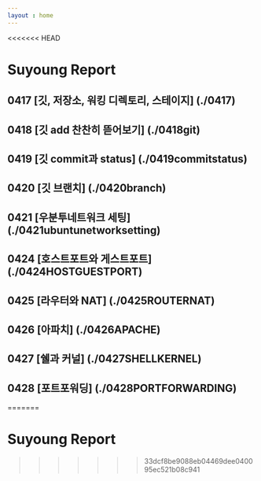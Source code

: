 ```yaml
---
layout : home
---
```


<<<<<<< HEAD
# Suyoung Report

## 0417 [깃, 저장소, 워킹 디렉토리, 스테이지] (./0417)
## 0418 [깃 add 찬찬히 뜯어보기] (./0418git)
## 0419 [깃 commit과 status] (./0419commitstatus)
## 0420 [깃 브랜치] (./0420branch)
## 0421 [우분투네트워크 세팅] (./0421ubuntunetworksetting)
## 0424 [호스트포트와 게스트포트] (./0424HOSTGUESTPORT)
## 0425 [라우터와 NAT] (./0425ROUTERNAT)
## 0426 [아파치] (./0426APACHE)
## 0427 [쉘과 커널] (./0427SHELLKERNEL)
## 0428 [포트포워딩] (./0428PORTFORWARDING)

=======
# Suyoung Report
>>>>>>> 33dcf8be9088eb04469dee040095ec521b08c941
